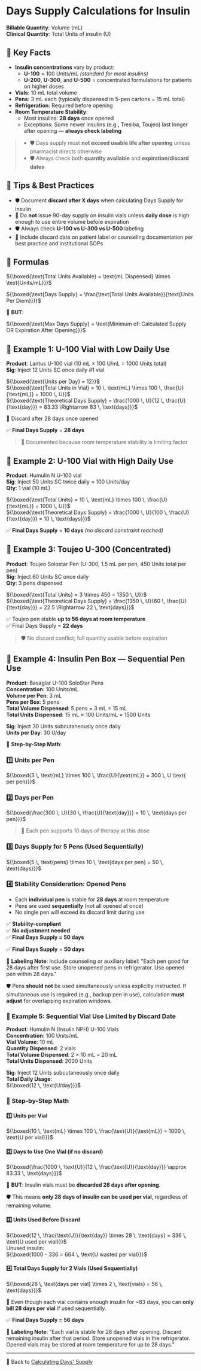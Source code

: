 # Days Supply Calculations for Insulin

**Billable Quantity**: Volume (mL)  
**Clinical Quantity**: Total Units of insulin (U)

## 🔑 Key Facts

- **Insulin concentrations** vary by product:
  - **U-100** = 100 Units/mL *(standard for most insulins)*
  - **U-200**, **U-300**, and **U-500** = concentrated formulations for patients on higher doses
- **Vials**: 10 mL total volume  
- **Pens**: 3 mL each (typically dispensed in 5-pen cartons = 15 mL total)
- **Refrigeration**: Required before opening
- **Room Temperature Stability**:
  - Most insulins: **28 days** once opened
  - Exceptions: Some newer insulins (e.g., Tresiba, Toujeo) last longer after opening — **always check labeling**

>- 🛡️ Days supply must **not exceed usable life after opening** unless pharmacist directs otherwise  
>- 🛡️ Always check both **quantity available** and **expiration/discard dates**

## 🚨 Tips & Best Practices

- 🛡️ Document **discard after X days** when calculating Days Supply for insulin
- 🚨 Do **not** issue 90-day supply on insulin vials unless **daily dose** is high enough to use entire volume before expiration
- 🛡️ Always check **U-100 vs U-300 vs U-500** labeling
- 📍 Include discard date on patient label or counseling documentation per best practice and institutional SOPs

## 🔢 Formulas

${\boxed{\text{Total Units Available} = \text{mL Dispensed} \times \text{Units/mL}}}$

${\boxed{\text{Days Supply} = \frac{\text{Total Units Available}}{\text{Units Per Diem}}}}$

🛑 **BUT**:

${\boxed{\text{Max Days Supply} = \text{Minimum of: Calculated Supply OR Expiration After Opening}}}$

## 💉 Example 1: U-100 Vial with Low Daily Use

**Product**: Lantus U-100 vial (10 mL × 100 U/mL = 1000 Units total)  
**Sig**: Inject 12 Units SC once daily #1 vial  

${\boxed{\text{Units per Day} = 12}}$  
${\boxed{\text{Total Units in Vial} = 10 \, \text{mL} \times 100 \, \frac{U}{\text{mL}} = 1000 \, U}}$  
${\boxed{\text{Theoretical Days Supply} = \frac{1000 \, U}{12 \, \frac{U}{\text{day}}} = 83.33 \Rightarrow 83 \, \text{days}}}$

🛑 Discard after 28 days once opened

✅ **Final Days Supply** = **28 days**

> 📍 Documented because room temperature stability is limiting factor

## 💉 Example 2: U-100 Vial with High Daily Use

**Product**: Humulin N U-100 vial  
**Sig**: Inject 50 Units SC twice daily = 100 Units/day  
**Qty**: 1 vial (10 mL)

${\boxed{\text{Total Units} = 10 \, \text{mL} \times 100 \, \frac{U}{\text{mL}} = 1000 \, U}}$  
${\boxed{\text{Theoretical Days Supply} = \frac{1000 \, U}{100 \, \frac{U}{\text{day}}} = 10 \, \text{days}}}$

✅ **Final Days Supply** = **10 days** *(no discard constraint reached)*

## 💉 Example 3: Toujeo U-300 (Concentrated)

**Product**: Toujeo Solostar Pen (U-300, 1.5 mL per pen, 450 Units total per pen)  
**Sig**: Inject 60 Units SC once daily  
**Qty**: 3 pens dispensed

${\boxed{\text{Total Units} = 3 \times 450 = 1350 \, U}}$  
${\boxed{\text{Theoretical Days Supply} = \frac{1350 \, U}{60 \, \frac{U}{\text{day}}} = 22.5 \Rightarrow 22 \, \text{days}}}$

✅ Toujeo pen stable **up to 56 days at room temperature**  
✅ Final Days Supply = **22 days**

> 🛡️ No discard conflict; full quantity usable before expiration

## 💉 Example 4: Insulin Pen Box — Sequential Pen Use

**Product**: Basaglar U-100 SoloStar Pens  
**Concentration**: 100 Units/mL  
**Volume per Pen**: 3 mL  
**Pens per Box**: 5 pens  
**Total Volume Dispensed**: 5 pens × 3 mL = 15 mL  
**Total Units Dispensed**: 15 mL × 100 Units/mL = 1500 Units

**Sig**: Inject 30 Units subcutaneously once daily  
**Units per Day**: 30 U/day  

🔢 **Step-by-Step Math**:

### 1️⃣ Units per Pen

${\boxed{3 \, \text{mL} \times 100 \, \frac{U}{\text{mL}} = 300 \, U \text{ per pen}}}$

### 2️⃣ Days per Pen

${\boxed{\frac{300 \, U}{30 \, \frac{U}{\text{day}}} = 10 \, \text{days per pen}}}$

> 📍 Each pen supports 10 days of therapy at this dose

### 3️⃣ Days Supply for 5 Pens (Used Sequentially)

${\boxed{5 \, \text{pens} \times 10 \, \text{days per pen} = 50 \, \text{days}}}$

### 4️⃣ Stability Consideration: Opened Pens

- Each **individual pen** is stable for **28 days** at room temperature
- Pens are used **sequentially** (not all opened at once)
- No single pen will exceed its discard limit during use

✅ **Stability-compliant**  
✅ **No adjustment needed**  
✅ **Final Days Supply = 50 days**

✅ **Final Days Supply** = **50 days**

📍 **Labeling Note**: Include counseling or auxiliary label: "Each pen good for 28 days after first use. Store unopened pens in refrigerator. Use opened pen within 28 days."

🛡️ Pens **should not** be used simultaneously unless explicitly instructed. If simultaneous use is required (e.g., backup pen in use), calculation **must adjust** for overlapping expiration windows.

### 💉 Example 5: Sequential Vial Use Limited by Discard Date

**Product**: Humulin N (Insulin NPH) U-100 Vials  
**Concentration**: 100 Units/mL  
**Vial Volume**: 10 mL  
**Quantity Dispensed**: 2 vials  
**Total Volume Dispensed**: 2 × 10 mL = 20 mL  
**Total Units Dispensed**: 2000 Units

**Sig**: Inject 12 Units subcutaneously once daily  
**Total Daily Usage**:  
${\boxed{12 \, \text{U/day}}}$

### 🔢 Step-by-Step Math

#### 1️⃣ Units per Vial

${\boxed{10 \, \text{mL} \times 100 \, \frac{\text{U}}{\text{mL}} = 1000 \, \text{U per vial}}}$

#### 2️⃣ Days to Use One Vial (if no discard)

${\boxed{\frac{1000 \, \text{U}}{12 \, \frac{\text{U}}{\text{day}}} \approx 83.33 \, \text{days}}}$

🚨 **BUT**: Insulin vials must be **discarded 28 days after opening**.

🛡️ This means **only 28 days of insulin can be used per vial**, regardless of remaining volume.

#### 3️⃣ Units Used Before Discard

${\boxed{12 \, \frac{\text{U}}{\text{day}} \times 28 \, \text{days} = 336 \, \text{U used per vial}}}$  
Unused insulin:  
${\boxed{1000 - 336 = 664 \, \text{U wasted per vial}}}$

#### 4️⃣ Total Days Supply for 2 Vials (Used Sequentially)

${\boxed{28 \, \text{days per vial} \times 2 \, \text{vials} = 56 \, \text{days}}}$

📍 Even though each vial contains enough insulin for ~83 days, you can **only bill 28 days per vial** if used sequentially.

✅ **Final Days Supply = 56 days**

📍 **Labeling Note**: “Each vial is stable for 28 days after opening. Discard remaining insulin after that period. Store unopened vials in the refrigerator. Opened vials may be stored at room temperature for up to 28 days.”

---

🔗 Back to [Calculating Days' Supply](./days_supply.md)

<!-- 
## Reference

Pharmacy Calculations, 6e; Morton Publishing | Chapter 13
-->
